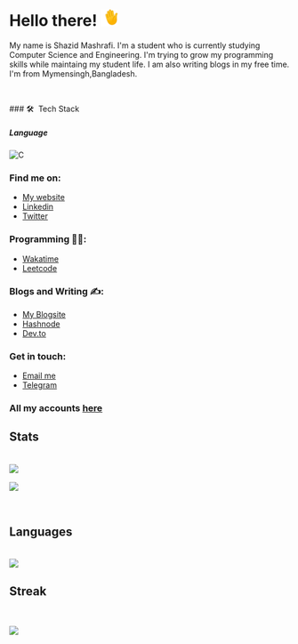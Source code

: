 # Hello there! <img src="https://raw.githubusercontent.com/ShazidMashrafi/ShazidMashrafi/main/waving-hand.gif" width="30px" height="30px" />

My name is Shazid Mashrafi. I'm a student who is currently studying Computer Science and Engineering. I'm trying to grow my programming skills while maintaing my student life. I am also writing blogs in my free time. I'm from Mymensingh,Bangladesh.
<p align="center"> <img src="https://komarev.com/ghpvc/?username=ShazidMashrafi" alt="" /> </p>
### 🛠 &nbsp;Tech Stack

##### Language
![C](https://img.shields.io/badge/-C-333333?style=flat&logo=C)

### Find me on:
- [My website](https://shazidmashrafi.com)
- [Linkedin](https://www.linkedin.com/in/shazidmashrafi)
- [Twitter](https://twitter.com/shazidmashrafi)

### Programming 👨‍💻:
- [Wakatime](https://wakatime.com/@shazidmashrafi)
- [Leetcode](https://leetcode.com/shazidmashrafi)

### Blogs and Writing ✍️:
- [My Blogsite](https://shazidmashrafi.blogspot.com)
- [Hashnode](https://hashnode.com/@shazidmashrafi)
- [Dev.to](https://dev.to/shazidmashrafi)

### Get in touch:
- [Email me](mailto:shazidmashrafi@gmail.com)
- [Telegram](https://t.me/shazidmashrafi)

### All my accounts [here](https://allmylinks.com/shazidmashrafi)

## Stats

<br>
<a href="https://github.com/ShazidMashrafi/ShazidMashrafi">
  <img align = "center" src = "https://github-readme-stats.vercel.app/api?username=ShazidMashrafi&custom_title=Github&show_icons=true&theme=dark&line_height=27&hide_rank=false&border_radius=10&line_height=28&hide_border=true&count_private=true&text_color=a3a3a3">
</a>
<p href="https://wakatime.com/@shazidmashrafi">
<img align="center" src="https://github-readme-stats.vercel.app/api/wakatime?username=ShazidMashrafi&custom_title=Wakatime(Last+7+days)&layout=compact&theme=dark&hide_rank=false&border_radius=10&line_height=28&hide_border=true&text_color=a3a3a3"/>
</p>
</br>

## Languages

<br>
<a href="https://github.com/ShazidMashrafi/ShazidMashrafi">
  <img align="center" src="https://github-readme-stats.vercel.app/api/top-langs/?username=ShazidMashrafi&title_color=ffffff&text_color=c9cacc&icon_color=2bbc8a&bg_color=1d1f21&langs_count=3" />
</a>
</br>

## Streak

<br>
<p href="https://github.com/ShazidMashrafi/ShazidMashrafi">
<img align="center" src="https://github-readme-streak-stats.herokuapp.com/?user=ShazidMashrafi&theme=dark&hide_rank=false&border_radius=10&line_height=28&hide_border=true&text_color=a3a3a3"/>
</p>
</br>

<!-- Resources -->
<!-- GitHub Stats: https://github.com/anuraghazra/github-readme-stats -->